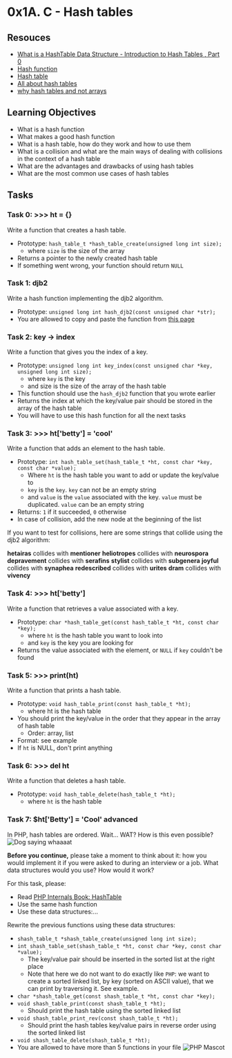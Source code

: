 # 0x1A. C - Hash tables

## Resouces
- [What is a HashTable Data Structure - Introduction to Hash Tables , Part 0](https://www.youtube.com/watch?v=MfhjkfocRR0)
- [Hash function](https://en.wikipedia.org/wiki/Hash_function)
- [Hash table](https://en.wikipedia.org/wiki/Hash_table)
- [All about hash tables](https://www.digitalocean.com/community/tutorials/hash-table-in-c-plus-plus)
- [why hash tables and not arrays](https://stackoverflow.com/questions/31930046/what-is-a-hash-table-and-how-do-you-make-it-in-c)

## Learning Objectives
- What is a hash function
- What makes a good hash function
- What is a hash table, how do they work and how to use them
- What is a collision and what are the main ways of dealing with collisions in the context of a hash table
- What are the advantages and drawbacks of using hash tables
- What are the most common use cases of hash tables

## Tasks

### Task 0: >>> ht = {}
Write a function that creates a hash table.

- Prototype: `hash_table_t *hash_table_create(unsigned long int size);`
	- where `size` is the size of the array
- Returns a pointer to the newly created hash table
- If something went wrong, your function should return `NULL`

### Task 1: djb2
Write a hash function implementing the djb2 algorithm.

- Prototype: `unsigned long int hash_djb2(const unsigned char *str);`
- You are allowed to copy and paste the function from [this page](https://gist.github.com/papamuziko/7bb52dfbb859fdffc4bd0f95b76f71e8)

### Task 2: key -> index
Write a function that gives you the index of a key.

- Prototype: `unsigned long int key_index(const unsigned char *key, unsigned long int size);`
	- where `key` is the key
	- and size is the size of the array of the hash table
- This function should use the `hash_djb2` function that you wrote earlier
- Returns the index at which the key/value pair should be stored in the array of the hash table
- You will have to use this hash function for all the next tasks

### Task 3: >>> ht['betty'] = 'cool'
Write a function that adds an element to the hash table.

- Prototype: `int hash_table_set(hash_table_t *ht, const char *key, const char *value);`
	- Where `ht` is the hash table you want to add or update the key/value to
	- `key` is the `key`. `key` can not be an empty string
	- and `value` is the `value` associated with the key. `value` must be duplicated. `value` can be an empty string
- Returns: `1` if it succeeded, `0` otherwise
- In case of collision, add the new node at the beginning of the list

If you want to test for collisions, here are some strings that collide using the djb2 algorithm:

**hetairas** collides with **mentioner**
**heliotropes** collides with **neurospora**
**depravement** collides with **serafins**
**stylist** collides with **subgenera**
**joyful** collides with **synaphea**
**redescribed** collides with **urites**
**dram** collides with **vivency**

### Task 4: >>> ht['betty']
Write a function that retrieves a value associated with a key.

- Prototype: `char *hash_table_get(const hash_table_t *ht, const char *key);`
	- where `ht` is the hash table you want to look into
	- and `key` is the key you are looking for
- Returns the value associated with the element, or `NULL` if `key` couldn't be found

### Task 5: >>> print(ht)
Write a function that prints a hash table.

- Prototype: `void hash_table_print(const hash_table_t *ht);`
	- where ht is the hash table
- You should print the key/value in the order that they appear in the array of hash table
	- Order: array, list
- Format: see example
- If `ht` is NULL, don't print anything

### Task 6: >>> del ht
Write a function that deletes a hash table.

- Prototype: `void hash_table_delete(hash_table_t *ht);`
	- where `ht` is the hash table

### Task 7: $ht['Betty'] = 'Cool' **advanced**
In PHP, hash tables are ordered. Wait... WAT? How is this even possible?
![Dog saying whaaaat](https://s3.amazonaws.com/alx-intranet.hbtn.io/uploads/medias/2020/9/5ebbea5dea5a575b38243d597604000715982925.gif?X-Amz-Algorithm=AWS4-HMAC-SHA256&X-Amz-Credential=AKIARDDGGGOUSBVO6H7D%2F20240201%2Fus-east-1%2Fs3%2Faws4_request&X-Amz-Date=20240201T232718Z&X-Amz-Expires=86400&X-Amz-SignedHeaders=host&X-Amz-Signature=0ff91a001fb16781cf3869ac9470db2b2303a0f6dcdf1db9a646e0d6e0525ad4)

**Before you continue,** please take a moment to think about it: how you would implement it if you were asked to during an interview or a job. What data structures would you use? How would it work?

For this task, please:

- Read [PHP Internals Book: HashTable](https://www.phpinternalsbook.com/php5/hashtables/basic_structure.html)
- Use the same hash function
- Use these data structures:...

Rewrite the previous functions using these data structures:

- `shash_table_t *shash_table_create(unsigned long int size);`
- `int shash_table_set(shash_table_t *ht, const char *key, const char *value);`
	- The key/value pair should be inserted in the sorted list at the right place
	- Note that here we do not want to do exactly like `PHP`: we want to create a sorted linked list, by key (sorted on ASCII value), that we can print by traversing it. See example.
- `char *shash_table_get(const shash_table_t *ht, const char *key);`
- `void shash_table_print(const shash_table_t *ht);`
	- Should print the hash table using the sorted linked list
- `void shash_table_print_rev(const shash_table_t *ht);`
	- Should print the hash tables key/value pairs in reverse order using the sorted linked list
- `void shash_table_delete(shash_table_t *ht);`
- You are allowed to have more than 5 functions in your file
![PHP Mascot](https://s3.amazonaws.com/intranet-projects-files/holbertonschool-low_level_programming/253/php.png)
